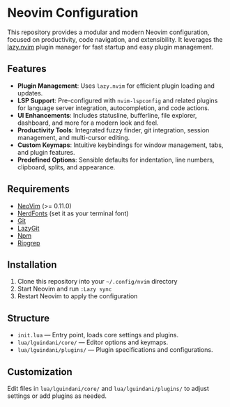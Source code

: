 # Neovim Configuration

This repository provides a modular and modern Neovim configuration, focused on productivity, code navigation, and extensibility. It leverages the [lazy.nvim](https://github.com/folke/lazy.nvim) plugin manager for fast startup and easy plugin management.

## Features

- **Plugin Management**: Uses `lazy.nvim` for efficient plugin loading and updates.
- **LSP Support**: Pre-configured with `nvim-lspconfig` and related plugins for language server integration, autocompletion, and code actions.
- **UI Enhancements**: Includes statusline, bufferline, file explorer, dashboard, and more for a modern look and feel.
- **Productivity Tools**: Integrated fuzzy finder, git integration, session management, and multi-cursor editing.
- **Custom Keymaps**: Intuitive keybindings for window management, tabs, and plugin features.
- **Predefined Options**: Sensible defaults for indentation, line numbers, clipboard, splits, and appearance.

## Requirements

- [NeoVim](https://github.com/neovim/neovim/blob/master/INSTALL.md) (>= 0.11.0)
- [NerdFonts](https://www.nerdfonts.com/font-downloads) (set it as your terminal font)
- [Git](https://git-scm.com/downloads)
- [LazyGit](https://github.com/jesseduffield/lazygit?tab=readme-ov-file#installation)
- [Npm](https://docs.npmjs.com/downloading-and-installing-node-js-and-npm)
- [Ripgrep](https://github.com/BurntSushi/ripgrep?tab=readme-ov-file#installation)

## Installation

1. Clone this repository into your `~/.config/nvim` directory
2. Start Neovim and run `:Lazy sync`
3. Restart Neovim to apply the configuration

## Structure

- `init.lua` — Entry point, loads core settings and plugins.
- `lua/lguindani/core/` — Editor options and keymaps.
- `lua/lguindani/plugins/` — Plugin specifications and configurations.

## Customization

Edit files in `lua/lguindani/core/` and `lua/lguindani/plugins/` to adjust settings or add plugins as needed.
